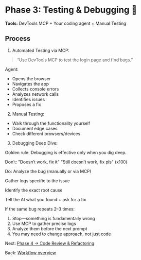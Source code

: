 # Phase 3: Testing & Debugging 🧪

**Tools:** DevTools MCP + Your coding agent + Manual Testing

## Process

1) Automated Testing via MCP:
> “Use DevTools MCP to test the login page and find bugs.”

Agent:
- Opens the browser
- Navigates the app
- Collects console errors
- Analyzes network calls
- Identifies issues
- Proposes a fix

2) Manual Testing:
- Walk through the functionality yourself
- Document edge cases
- Check different browsers/devices

3) Debugging Deep Dive:

Golden rule: Debugging is effective only when you dig deep.

Don’t:
"Doesn’t work, fix it"
"Still doesn’t work, fix pls" (x100)

Do:
Analyze the bug (manually or via MCP)

Gather logs specific to the issue

Identify the exact root cause

Tell the AI what you found + ask for a fix

If the same bug repeats 2–3 times:
1. Stop—something is fundamentally wrong
2. Use MCP to gather precise logs
3. Analyze them before the next prompt
4. You may need to change approach, not just code

Next: [Phase 4 → Code Review & Refactoring](./phase-4-code-review-refactoring.md)

Back: [Workflow overview](./README.md)
